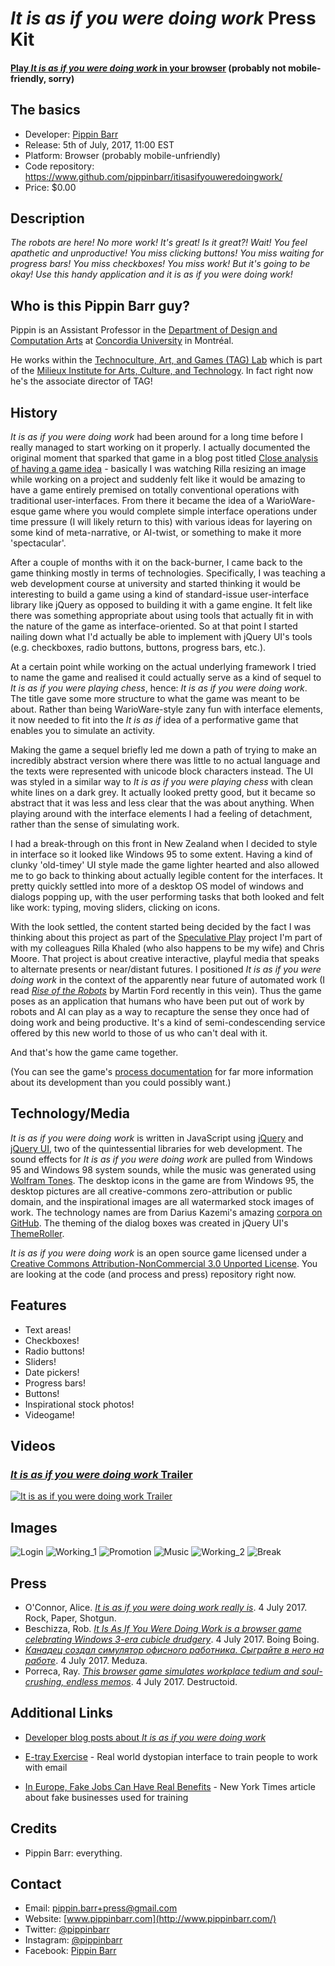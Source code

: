 # _It is as if you were doing work_ Press Kit

#### [Play _It is as if you were doing work_ in your browser](https://pippinbarr.github.io/itisasifyouweredoingwork/) (probably not mobile-friendly, sorry)

## The basics

* Developer: [Pippin Barr](http://www.pippinbarr.com/)
* Release: 5th of July, 2017, 11:00 EST
* Platform: Browser (probably mobile-unfriendly)
* Code repository: https://www.github.com/pippinbarr/itisasifyouweredoingwork/
* Price: $0.00

## Description

_The robots are here! No more work! It's great! Is it great?! Wait! You feel apathetic and unproductive! You miss clicking buttons! You miss waiting for progress bars! You miss checkboxes! You miss work! But it's going to be okay! Use this handy application and it is as if you were doing work!_

## Who is this Pippin Barr guy?

Pippin is an Assistant Professor in the [Department of Design and Computation Arts](http://www.concordia.ca/finearts/design.html) at [Concordia University](http://www.concordia.ca/) in Montréal.

He works within the [Technoculture, Art, and Games (TAG) Lab](http://tag.hexagram.ca/) which is part of the [Milieux Institute for Arts, Culture, and Technology](http://milieux.concordia.ca/). In fact right now he's the associate director of TAG!

## History

_It is as if you were doing work_ had been around for a long time before I really managed to start working on it properly. I actually documented the original moment that sparked that game in a blog post titled [Close analysis of having a game idea](http://www.pippinbarr.com/2016/08/15/close-analysis-of-having-a-game-idea/) - basically I was watching Rilla resizing an image while working on a project and suddenly felt like it would be amazing to have a game entirely premised on totally conventional operations with traditional user-interfaces. From there it became the idea of a WarioWare-esque game where you would complete simple interface operations under time pressure (I will likely return to this) with various ideas for layering on some kind of meta-narrative, or AI-twist, or something to make it more 'spectacular'.

After a couple of months with it on the back-burner, I came back to the game thinking mostly in terms of technologies. Specifically, I was teaching a web development course at university and started thinking it would be interesting to build a game using a kind of standard-issue user-interface library like jQuery as opposed to building it with a game engine. It felt like there was something appropriate about using tools that actually fit in with the nature of the game as interface-oriented. So at that point I started nailing down what I'd actually be able to implement with jQuery UI's tools (e.g. checkboxes, radio buttons, buttons, progress bars, etc.).

At a certain point while working on the actual underlying framework I tried to name the game and realised it could actually serve as a kind of sequel to _It is as if you were playing chess_, hence: _It is as if you were doing work_. The title gave some more structure to what the game was meant to be about. Rather than being WarioWare-style zany fun with interface elements, it now needed to fit into the _It is as if_ idea of a performative game that enables you to simulate an activity.

Making the game a sequel briefly led me down a path of trying to make an incredibly abstract version where there was little to no actual language and the texts were represented with unicode block characters instead. The UI was styled in a similar way to _It is as if you were playing chess_ with clean white lines on a dark grey. It actually looked pretty good, but it became so abstract that it was less and less clear that the was about anything. When playing around with the interface elements I had a feeling of detachment, rather than the sense of simulating work.

I had a break-through on this front in New Zealand when I decided to style in interface so it looked like Windows 95 to some extent. Having a kind of clunky 'old-timey' UI style made the game lighter hearted and also allowed me to go back to thinking about actually legible content for the interfaces. It pretty quickly settled into more of a desktop OS model of windows and dialogs popping up, with the user performing tasks that both looked and felt like work: typing, moving sliders, clicking on icons.

With the look settled, the content started being decided by the fact I was thinking about this project as part of the [Speculative Play](http://www.speculativeplay.com/) project I'm part of with my colleagues Rilla Khaled (who also happens to be my wife) and Chris Moore. That project is about creative interactive, playful media that speaks to alternate presents or near/distant futures. I positioned _It is as if you were doing work_ in the context of the apparently near future of automated work (I read [_Rise of the Robots_](https://www.amazon.ca/Rise-Robots-Technology-Threat-Jobless/dp/0465097537) by Martin Ford recently in this vein). Thus the game poses as an application that humans who have been put out of work by robots and AI can play as a way to recapture the sense they once had of doing work and being productive. It's a kind of semi-condescending service offered by this new world to those of us who can't deal with it.

And that's how the game came together.

(You can see the game's [process documentation](https://github.com/pippinbarr/itisasifyouweredoingwork/tree/master/process) for far more information about its development than you could possibly want.)

## Technology/Media

_It is as if you were doing work_ is written in JavaScript using [jQuery](http://www.jquery.com/) and [jQuery UI](http://www.jqueryui.com/), two of the quintessential libraries for web development. The sound effects for _It is as if you were doing work_ are pulled from Windows 95 and Windows 98 system sounds, while the music was generated using [Wolfram Tones](http://tones.wolfram.com/). The desktop icons in the game are from Windows 95, the desktop pictures are all creative-commons zero-attribution or public domain, and the inspirational images are all watermarked stock images of work. The technology names are from Darius Kazemi's amazing [corpora on GitHub](https://github.com/dariusk/corpora/tree/master/data/technology). The theming of the dialog boxes was created in jQuery UI's [ThemeRoller](https://jqueryui.com/themeroller/).

_It is as if you were doing work_ is an open source game licensed under a [Creative Commons Attribution-NonCommercial 3.0 Unported License](http://creativecommons.org/licenses/by-nc/3.0/). You are looking at the code (and process and press) repository right now.

## Features

* Text areas!
* Checkboxes!
* Radio buttons!
* Sliders!
* Date pickers!
* Progress bars!
* Buttons!
* Inspirational stock photos!
* Videogame!

## Videos

### [_It is as if you were doing work_ Trailer](https://www.youtube.com/watch?v=RDMiRiHcezI)

[![_It is as if you were doing work_ Trailer](https://img.youtube.com/vi/RDMiRiHcezI/0.jpg)](https://www.youtube.com/watch?v=RDMiRiHcezI)

## Images

![Login](images/Login.png) ![Working_1](images/Working_1.png) ![Promotion](images/Promotion.png) ![Music](images/Music.png) ![Working_2](images/Working_2.png) ![Break](images/Break.png)

## Press

* O'Connor, Alice. [_It is as if you were doing work really is_](https://www.rockpapershotgun.com/2017/07/04/free-desktop-work-simulator/). 4 July 2017. Rock, Paper, Shotgun.
* Beschizza, Rob. [_It Is As If You Were Doing Work is a browser game celebrating Windows 3-era cubicle drudgery_](http://boingboing.net/2017/07/04/it-is-as-if-you-were-doing-wor.html). 4 July 2017. Boing Boing.
* [_Канадец создал симулятор офисного работника. Сыграйте в него на работе_](https://meduza.io/shapito/2017/07/04/kanadets-sozdal-simulyator-ofisnogo-rabotnika-sygrayte-v-nego-na-rabote). 4 July 2017. Meduza.
* Porreca, Ray. [_This browser game simulates workplace tedium and soul-crushing, endless memos_](https://www.destructoid.com/this-browser-game-simulates-workplace-tedium-and-soul-crushing-endless-memos-446844.phtml). 4 July 2017. Destructoid.

## Additional Links

* [Developer blog posts about _It is as if you were doing work_](http://www.pippinbarr.com/search.html?q=%22it%20is%20as%20if%20you%20were%20doing%20work%22)

* [E-tray Exercise](https://www.wikijob.co.uk/content/aptitude-tests/test-types/e-tray-exercise) - Real world dystopian interface to train people to work with email
* [In Europe, Fake Jobs Can Have Real Benefits](https://www.nytimes.com/2015/05/31/business/international/in-europe-fake-jobs-can-have-real-benefits.html) - New York Times article about fake businesses used for training

## Credits

* Pippin Barr: everything.

## Contact

* Email: [pippin.barr+press@gmail.com](mailto:pippin.barr+press@gmail.com)
* Website: [www.pippinbarr.com](http://www.pippinbarr.com/)
* Twitter: [@pippinbarr](https://www.twitter.com/pippinbarr)
* Instagram: [@pippinbarr](https://www.instagram.com/pippinbarr)
* Facebook: [Pippin Barr](http://www.facebook.com/pippin.barr)
